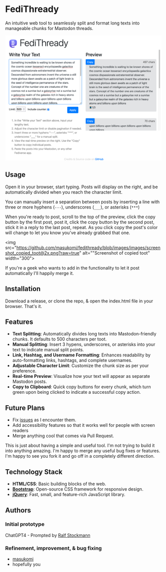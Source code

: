 # FediThready 

An intuitive web tool to seamlessly split and format long texts into manageable chunks for Mastodon threads. 

<img src="https://github.com/masukomi/fedithready/blob/images/images/screenshot_full@2x.png?raw=true" alt="Screenshot of full interface" width="600">

## Usage
Open it in your browser, start typing. 
Posts will display on the right, and be automatically divided when you reach the character limit. 

You can manually insert a separation between posts by inserting a line with three or more hyphens (`---`), underscores (`___`), or asterisks (`***`)

When you're ready to post, scroll to the top of the preview, click the copy button by the first post, post it, click the copy button by the second post, stick it in a reply to the last post, repeat. As you click copy the post's color will change to let you know you've already grabbed that one.


<img src="https://github.com/masukomi/fedithready/blob/images/images/screenshot_copied_toot@2x.png?raw=true" alt=""Screenshot of copied toot" width="300">

If you're a geek who wants to add in the functionality to let it post automatically I'll happily merge it.

## Installation 
Download a release, or clone the repo, & open the index.html file in your browser. 
That's it. 


## Features

- **Text Splitting**: Automatically divides long texts into Mastodon-friendly chunks. It defaults to 500 characters per toot.
- **Manual Splitting**: Insert 3 hypens, underscores, or asterisks into your text to indicate manual split points.
- **Link, Hashtag, and Username Formatting**: Enhances readability by auto-formatting links, hashtags, and complete usernames.
- **Adjustable Character Limit**: Customize the chunk size as per your preference.
- **Real-time Preview**: Visualize how your text will appear as separate Mastodon posts.
- **Copy to Clipboard**: Quick copy buttons for every chunk, which turn green upon being clicked to indicate a successful copy action.

## Future Plans

- Fix [issues](https://github.com/masukomi/fedithready/) as I encounter them. 
- Add accessibility features so that it works well for people with screen readers 
- Merge anything cool that comes via Pull Request. 

This is just about having a simple and useful tool. I'm not trying to build it into anything amazing. I'm happy to merge any useful bug fixes or features. I'm happy to see you fork it and go off in a completely different direction. 

## Technology Stack

- **HTML/CSS**: Basic building blocks of the web.
- [**Bootstrap**](https://getbootstrap.com/): Open-source CSS framework for responsive design.
- [**jQuery**](https://jquery.com/): Fast, small, and feature-rich JavaScript library.

## Authors 
### Initial prototype
ChatGPT4 - Prompted by [Ralf Stockmann](https://github.com/rstockm)

### Refinement, improvement, & bug fixing
- [masukomi](https://github.com/masukomi/)
- hopefully you
